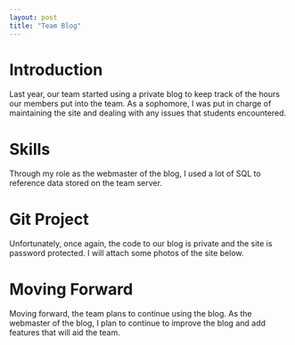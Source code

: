 ```yaml
---
layout: post
title: "Team Blog"
---
```


# Introduction

Last year, our team started using a private blog to keep track of the hours our members put into the team. As a sophomore, I was put in charge of maintaining the site and dealing with any issues that students encountered.

# Skills

Through my role as the webmaster of the blog, I used a lot of SQL to reference data stored on the team server.

# Git Project

Unfortunately, once again, the code to our blog is private and the site is password protected. I will attach some photos of the site below.

# Moving Forward

Moving forward, the team plans to continue using the blog. As the webmaster of the blog, I plan to continue to improve the blog and add features that will aid the team.
